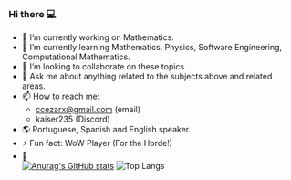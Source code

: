 ### Hi there         💻

- 🔭 I’m currently working on Mathematics.
- 🌱 I’m currently learning Mathematics, Physics, Software Engineering, Computational Mathematics.
- 👯 I’m looking to collaborate on these topics.
- 💬 Ask me about anything related to the subjects above and related areas.
- 📫 How to reach me: 
  - ccezarx@gmail.com (email)
  - kaiser235 (Discord)
- :earth_americas: Portuguese, Spanish and English speaker.                     
- ⚡ Fun fact: WoW Player (For the Horde!)
- :triangular_flag_on_post:  
 [![Anurag's GitHub stats](https://github-readme-stats.vercel.app/api?username=ccezar25)](https://github.com/ccezar25/github-readme-stats)
 ![Top Langs](https://github-readme-stats.vercel.app/api/top-langs/?username=ccezar25&size_weight=0.5&count_weight=0.5)
